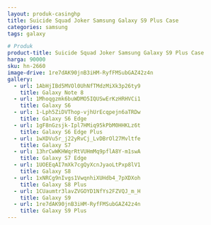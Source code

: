 ```yaml
---
layout: produk-casinghp
title: Suicide Squad Joker Samsung Galaxy S9 Plus Case
categories: samsung
tags: galaxy

# Produk
product-title: Suicide Squad Joker Samsung Galaxy S9 Plus Case
harga: 90000
sku: hn-2660
image-drive: 1re7dAK90jnB3iHM-RyfFMSubGAZ42z4n
gallery:
  - url: 1AbHjIBd5MVOl0UhNfTMdzMiXk3p26ty9
    title: Galaxy Note 8
  - url: 1Mhoqgzmk6buWDMO5IQUSwErKzHRHVCi1
    title: Galaxy S6
  - url: 1-Lph5ZiDVThop-vjhUrEcqpejn6aTRDw
    title: Galaxy S6 Edge
  - url: 1gF8nGzsjk-Ipl7HMiq95kPbM0HHKLz6t
    title: Galaxy S6 Edge Plus
  - url: 1wXDVu5r_j22yRvCj_LvDBrOl27Mvltfe
    title: Galaxy S7
  - url: 13hrCwWKHWqrRtVUHmMq9pflA8Y-m1swA
    title: Galaxy S7 Edge
  - url: 1UOEEqAI7mXk7cgQyXcnJyaoLtPxp8lV1
    title: Galaxy S8
  - url: 1xNRCg9nIvgs1VwqnhiXUHdb4_7pXDXoh
    title: Galaxy S8 Plus
  - url: 1CUaumtr3lavZVGOYD1NfYs2FZVQJ_m_H
    title: Galaxy S9
  - url: 1re7dAK90jnB3iHM-RyfFMSubGAZ42z4n
    title: Galaxy S9 Plus
---
```


